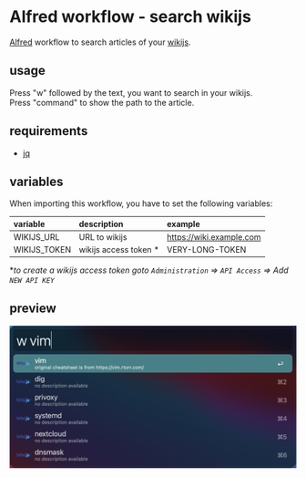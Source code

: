 # Alfred workflow - search wikijs

[Alfred](https://www.alfredapp.com) workflow to search articles of your [wikijs](https://js.wiki).

## usage

Press "w" followed by the text, you want to search in your wikijs.  
Press "command" to show the path to the article.

## requirements

- [jq](https://github.com/stedolan/jq)

## variables

When importing this workflow, you have to set the following variables:

| variable     | description           | example                  |
| :----------- | :-------------------- | :----------------------- |
| WIKIJS_URL   | URL to wikijs         | https://wiki.example.com |
| WIKIJS_TOKEN | wikijs access token * | VERY-LONG-TOKEN          |

\**to create a wikijs access token goto `Administration` => `API Access` => Add `NEW API KEY`*

## preview

![preview](.github/img/preview.png)
